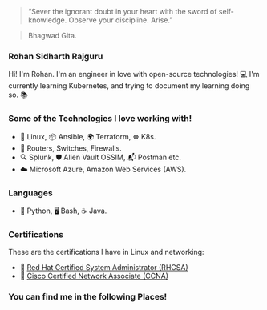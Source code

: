 > “Sever the ignorant doubt in your heart with the sword of self-knowledge. Observe your discipline. Arise.”

>  Bhagwad Gita.

### Rohan Sidharth Rajguru

Hi! I'm Rohan. I'm an engineer in love with open-source technologies! 💻
I'm currently learning Kubernetes, and trying to document my learning doing so. 📚

### Some of the Technologies I love working with!

- 🐧 Linux, 📦 Ansible, 🌍 Terraform, ☸️ K8s.
- 📡 Routers, Switches, Firewalls.
- 🔍 Splunk, 🛡️ Alien Vault OSSIM, 📬 Postman etc.
- ☁️ Microsoft Azure, Amazon Web Services (AWS).

### Languages 

- 🐍 Python, 🖥️ Bash, ☕ Java.

### Certifications 

These are the certifications I have in Linux and networking:
- 🏅 [Red Hat Certified System Administrator (RHCSA)](https://www.credly.com/badges/458ef1a7-a787-4fe8-ad32-4f7f28cc3f86/public_url)
- 🥇 [Cisco Certified Network Associate (CCNA)](https://www.credly.com/badges/a4ebceb9-04df-49d0-bc95-5c61f9bcf779/linked_in_profile)

### You can find me in the following Places!

